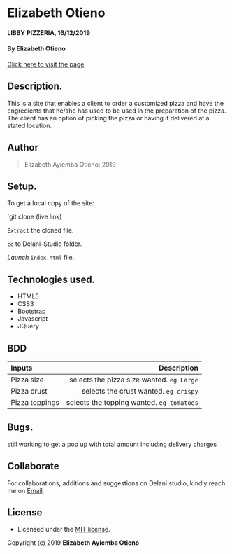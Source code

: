 # Elizabeth Otieno
#### LIBBY PIZZERIA, 16/12/2019
#### By **Elizabeth Otieno**

[Click here to visit the page]()
## Description.
This is a site that enables a client to order a customized pizza and have the engredients that he/she has used to be used in the preparation of the pizza. The client has an option of picking the pizza or having it delivered at a stated location.

## Author
>Elizabeth Ayiemba Otieno: 2019

## Setup.
To get a local copy of the site:

`git clone (live link)

`Extract` the cloned file.

`cd` to Delani-Studio folder.

*Launch* `index.html` file.

## Technologies used.
* HTML5
* CSS3
* Bootstrap
* Javascript
* JQuery

## BDD
| Inputs |  Description |
| :---         |          ---: |
| Pizza size   | selects the pizza size wanted. `eg Large`|
| Pizza crust     | selects the crust wanted. ``eg crispy``   |
| Pizza toppings    | selects the topping wanted.  ``eg tomatoes``  |

## Bugs.
still working to get a pop up with total amount including delivery charges

## Collaborate
For collaborations, additions and suggestions on Delani studio, kindly reach me on [Email](eotieno39@yahoo.com).

## License
- Licensed under the  [MIT license](LICENSE).

Copyright (c) 2019 **Elizabeth Ayiemba Otieno**
